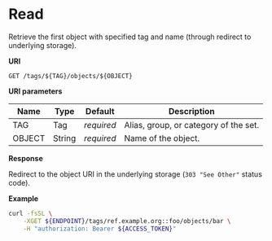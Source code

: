 # Read

Retrieve the first object with specified tag and name (through redirect to underlying storage).

**URI**

```
GET /tags/${TAG}/objects/${OBJECT}
```

**URI parameters**

Name   | Type   | Default    | Description
------ | ------ | ---------- | ------------------
TAG    | Tag    | _required_ | Alias, group, or category of the set.
OBJECT | String | _required_ | Name of the object.

**Response**

Redirect to the object URI in the underlying storage (`303 "See Other"` status code).

**Example**

```bash
curl -fsSL \
    -XGET ${ENDPOINT}/tags/ref.example.org::foo/objects/bar \
    -H "authorization: Bearer ${ACCESS_TOKEN}"
```
